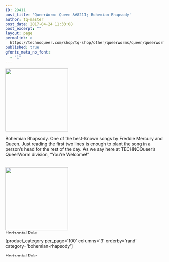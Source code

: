 ```yaml
---
ID: 29411
post_title: 'QueerWorm: Queen &#8211; Bohemian Rhapsody'
author: tq-master
post_date: 2017-04-24 11:33:08
post_excerpt: ""
layout: page
permalink: >
  https://technoqueer.com/shop/tq-shop/other/queerworms/queen/queerworm-queen-bohemian-rhapsody/
published: true
gfonts_meta_no_font:
  - "1"
---
```

<img src="https://technoqueer.com/shop/wp-content/uploads/2017/04/btn-bohem.png" alt="" width="200" height="200" class="alignleft size-full wp-image-29412" />
<p style="text-align: left;">Bohemian Rhapsody. One of the best-known songs by Freddie Mercury and Queen. Just reading the first two lines is enough to plant the song in a person’s head for the rest of the day. As we say here at TECHNOQueer’s QueerWorm division, “You’re Welcome!”</p>
<br clear="all">
<a href="https://www.redbubble.com/people/technoqueer/works/24788157-queerworm-queen-bohemian-rhapsody?asc=u&c=638250-queerworms" target="_blank"><img src="https://technoqueer.com/shop/wp-content/uploads/2017/04/btn-redbubble-1.png" alt="" width="200" height="200" class="aligncenter size-full wp-image-23489" /></a>


<img class="aligncenter size-full wp-image-99" src="https://technoqueer.com/shop/wp-content/uploads/2017/03/Rainbow-HR.jpg" alt="Horizontal Rule" width="800" height="11" />


[product_category per_page='100' columns='3' orderby='rand' category='bohemian-rhapsody']

<img src="https://technoqueer.com/shop/wp-content/uploads/2017/03/Rainbow-HR.jpg" alt="Horizontal Rule" width="800" height="11" class="aligncenter size-full wp-image-99" />